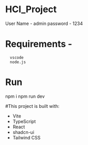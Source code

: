 # HCI_Project

User Name - admin
password - 1234

# Requirements - 
      vscode 
      node.js
  
# Run
  npm i
  npm run dev

#This project is built with:

- Vite
- TypeScript
- React
- shadcn-ui
- Tailwind CSS
